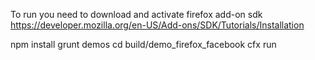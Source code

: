 To run you need to download and activate firefox add-on sdk
https://developer.mozilla.org/en-US/Add-ons/SDK/Tutorials/Installation

npm install
grunt demos
cd build/demo_firefox_facebook
cfx run


